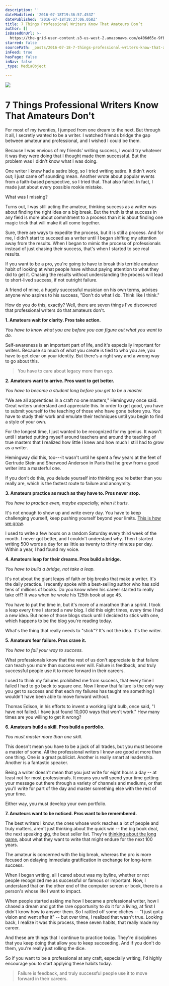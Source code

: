 ```yaml
---
description: ''
dateModified: '2016-07-18T19:36:57.453Z'
datePublished: '2016-07-18T19:37:06.058Z'
title: 7 Things Professional Writers Know That Amateurs Don’t
author: []
isBasedOnUrl: >-
  https://the-grid-user-content.s3-us-west-2.amazonaws.com/e406d65e-9fbd-450a-bf22-4df1fa43474f.jpg
starred: false
sourcePath: _posts/2016-07-18-7-things-professional-writers-know-that-amateurs-dont.md
inFeed: true
hasPage: false
inNav: false
_type: MediaObject

---
```

![](https://imgflo.herokuapp.com/graph/vahj1ThiexotieMo/d3250c8665feab2b319064e2f3c5327b/croprotate.jpg?cropheight=3457&cropwidth=5184&degrees=0&input=https%3A%2F%2Fthe-grid-user-content.s3-us-west-2.amazonaws.com%2Fe406d65e-9fbd-450a-bf22-4df1fa43474f.jpg&x=0&y=0)

# 7 Things Professional Writers Know That Amateurs Don't

For most of my twenties, I jumped from one dream to the next. But through it all, I secretly wanted to be a writer. I watched friends bridge the gap between amateur and professional, and I wished I could be them.

Because I was envious of my friends' writing success, I would try whatever it was they were doing that I thought made them successful. But the problem was I didn't know what I was doing.

One writer I knew had a satire blog, so I tried writing satire. It didn't work out; I just came off sounding mean. Another wrote about popular events from a faith-based perspective, so I tried that. That also failed. In fact, I made just about every possible rookie mistake.

What was I missing?

Turns out, I was still acting the amateur, thinking success as a writer was about finding the right idea or a big break. But the truth is that success in any field is more about commitment to a process than it is about finding one magic trick that will make it all come together.

Sure, there are ways to expedite the process, but it is still a process. And for me, I didn't start to succeed as a writer until I began shifting my attention away from the results. When I began to mimic the process of professionals instead of just chasing their success, that's when I started to see real results.

If you want to be a pro, you're going to have to break this terrible amateur habit of looking at what people have without paying attention to what they did to get it. Chasing the results without understanding the process will lead to short-lived success, if not outright failure.

A friend of mine, a hugely successful musician on his own terms, advises anyone who aspires to his success, "Don't do what I do. Think like I think."

How do you do this, exactly? Well, there are seven things I've discovered that professional writers do that amateurs don't.

**1\. Amateurs wait for clarity. Pros take action.**

_You have to know what you are before you can figure out what you want to do._

Self-awareness is an important part of life, and it's especially important for writers. Because so much of what you create is tied to who you are, you have to get clear on your identity. But there's a right way and a wrong way to go about this.

> You have to care about legacy more than ego.

**2\. Amateurs want to arrive. Pros want to get better.**

_You have to become a student long before you get to be a master._

"We are all apprentices in a craft no one masters," Hemingway once said. Great writers understand and appreciate this. In order to get good, you have to submit yourself to the teaching of those who have gone before you. You have to study their work and emulate their techniques until you begin to find a style of your own.

For the longest time, I just wanted to be recognized for my genius. It wasn't until I started putting myself around teachers and around the teaching of true masters that I realized how little I knew and how much I still had to grow as a writer.

Hemingway did this, too---it wasn't until he spent a few years at the feet of Gertrude Stein and Sherwood Anderson in Paris that he grew from a good writer into a masterful one.

If you don't do this, you delude yourself into thinking you're better than you really are, which is the fastest route to failure and anonymity.

**3\. Amateurs practice as much as they have to. Pros never stop.**

_You have to practice even, maybe especially, when it hurts._

It's not enough to show up and write every day. You have to keep challenging yourself, keep pushing yourself beyond your limits. [This is how we grow][0].

I used to write a few hours on a random Saturday every third week of the month. I never got better, and I couldn't understand why. Then I started writing 500 words a day for as little as twenty to thirty minutes per day. Within a year, I had found my voice.

**4\. Amateurs leap for their dreams. Pros build a bridge.**

_You have to build a bridge, not take a leap._

It's not about the giant leaps of faith or big breaks that make a writer. It's the daily practice. I recently spoke with a best-selling author who has sold tens of millions of books. Do you know when his career started to really take off? It was when he wrote his 125th book at age 45\.

You have to put the time in, but it's more of a marathon than a sprint. I took a leap every time I started a new blog. I did this eight times, every time I had a new idea. But none of those blogs stuck until I decided to stick with one, which happens to be the blog you're reading today.

What's the thing that really needs to "stick"? It's not the idea. It's the writer.

**5\. Amateurs fear failure. Pros crave it.**

_You have to fail your way to success._

What professionals know that the rest of us don't appreciate is that failure can teach you more than success ever will. Failure is feedback, and truly successful people use it to move forward in their careers.

I used to think my failures prohibited me from success, that every time I failed I had to go back to square one. Now I know that failure is the only way you get to success and that each my failures has taught me something I wouldn't have been able to move forward without.

Thomas Edison, in his efforts to invent a working light bulb, once said, "I have not failed. I have just found 10,000 ways that won't work." How many times are you willing to get it wrong?

**6\. Amateurs build a skill. Pros build a portfolio.**

_You must master more than one skill._

This doesn't mean you have to be a jack of all trades, but you must become a master of some. All the professional writers I know are good at more than one thing. One is a great publicist. Another is really smart at leadership. Another is a fantastic speaker.

Being a writer doesn't mean that you just write for eight hours a day -- at least not for most professionals. It means you will spend your time getting your message out there through a variety of channels and mediums, or that you'll write for part of the day and master something else with the rest of your time.

Either way, you must develop your own portfolio.

**7\. Amateurs want to be noticed. Pros want to be remembered.**

The best writers I know, the ones whose work reaches a lot of people and truly matters, aren't just thinking about the quick win -- the big book deal, the next speaking gig, the best seller list. They're [thinking about the long game][1], about what they want to write that might endure for the next 100 years.

The amateur is concerned with the big break, whereas the pro is more focused on delaying immediate gratification in exchange for long-term success.

When I began writing, all I cared about was my byline, whether or not people recognized me as successful or famous or important. Now, I understand that on the other end of the computer screen or book, there is a person's whose life I want to impact.

When people started asking me how I became a professional writer, how I chased a dream and got the rare opportunity to do it for a living, at first I didn't know how to answer them. So I rattled off some cliches -- "I just got a vision and went after it" -- but over time, I realized that wasn't true. Looking back, I realize it was this process, these seven habits, that really made my career.

And these are things that I continue to practice today. They're disciplines that you keep doing that allow you to keep succeeding. And if you don't do them, you're really just rolling the dice.

So if you want to be a professional at any craft, especially writing, I'd highly encourage you to start applying these habits today.

> Failure is feedback, and truly successful people use it to move forward in their careers.



[0]: http://goinswriter.com/talent-myth/
[1]: http://goinswriter.com/aaron-walker/